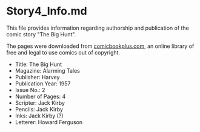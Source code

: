# Story4_Info.md

This file provides information regarding authorship and publication of the comic story "The Big Hunt".

The pages were downloaded from [comicbookplus.com](https://comicbookplus.com/), an online library of free and legal to use comics out of copyright. 

* Title: The Big Hunt
* Magazine: Alarming Tales
* Publisher: Harvey
* Publication Year: 1957
* Issue No.: 2
* Number of Pages: 4
* Scripter: Jack Kirby
* Pencils: Jack Kirby
* Inks: Jack Kirby (?)
* Letterer: Howard Ferguson
